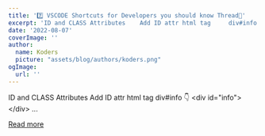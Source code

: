 ```yaml
---
title: '7️⃣ VSCODE Shortcuts for Developers you should know Thread🧵'
excerpt: 'ID and CLASS Attributes    Add ID attr html tag     div#info 👇 &lt;div id="info"&gt;&lt;/div&gt;    ...'
date: '2022-08-07'
coverImage: ''
author:
  name: Koders
  picture: "assets/blog/authors/koders.png"
ogImage:
  url: ''
---
```


ID and CLASS Attributes    Add ID attr html tag     div#info 👇 &lt;div id="info"&gt;&lt;/div&gt;    ...

[Read more](https://dev.to/qbentil/7-vscode-shortcuts-for-developers-you-should-know-thread-2p9l)
